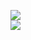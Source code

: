 [![](https://img.shields.io/badge/Made%20With-Github%20Spray-lightgrey.svg?style=for-the-badge&logo=github)](https://github.com/Annihil/github-spray#6109)  
[![](https://i.imgur.com/2DrTn0Z.gif)](https://github.com/Annihil/github-spray)